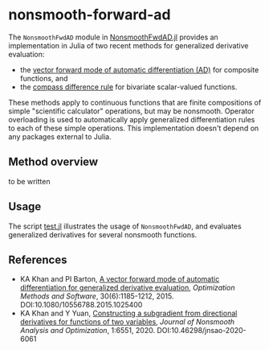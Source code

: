 # nonsmooth-forward-ad
The `NonsmoothFwdAD` module in [NonsmoothFwdAD.jl](src/NonsmoothFwdAD.jl) provides an implementation in Julia of two recent methods for generalized derivative evaluation:

- the [vector forward mode of automatic differentiation (AD)][1] for composite functions, and
- the [compass difference rule][2] for bivariate scalar-valued functions.

These methods apply to continuous functions that are finite compositions of simple "scientific calculator" operations, but may be nonsmooth. Operator overloading is used to automatically apply generalized differentiation rules to each of these simple operations. This implementation doesn't depend on any packages external to Julia.

## Method overview
to be written

## Usage
The script [test.jl](test/test.jl) illustrates the usage of `NonsmoothFwdAD`, and evaluates generalized derivatives for several nonsmooth functions.

## References
- KA Khan and PI Barton, [A vector forward mode of automatic differentiation for generalized derivative evaluation][1], *Optimization Methods and Software*, 30(6):1185-1212, 2015. DOI:10.1080/10556788.2015.1025400
- KA Khan and Y Yuan, [Constructing a subgradient from directional derivatives for functions of two variables][2], *Journal of Nonsmooth Analysis and Optimization*, 1:6551, 2020. DOI:10.46298/jnsao-2020-6061

[1]: https://doi.org/10.1080/10556788.2015.1025400
[2]: https://doi.org/10.46298/jnsao-2020-6061
